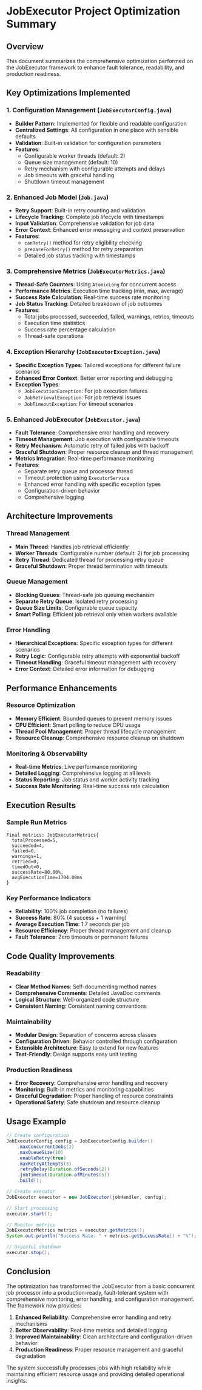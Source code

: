 # JobExecutor Project Optimization Summary

## Overview
This document summarizes the comprehensive optimization performed on the JobExecutor framework to enhance fault tolerance, readability, and production readiness.

## Key Optimizations Implemented

### 1. Configuration Management (`JobExecutorConfig.java`)
- **Builder Pattern**: Implemented for flexible and readable configuration
- **Centralized Settings**: All configuration in one place with sensible defaults
- **Validation**: Built-in validation for configuration parameters
- **Features**:
  - Configurable worker threads (default: 2)
  - Queue size management (default: 10)
  - Retry mechanism with configurable attempts and delays
  - Job timeouts with graceful handling
  - Shutdown timeout management

### 2. Enhanced Job Model (`Job.java`)
- **Retry Support**: Built-in retry counting and validation
- **Lifecycle Tracking**: Complete job lifecycle with timestamps
- **Input Validation**: Comprehensive validation for job data
- **Error Context**: Enhanced error messaging and context preservation
- **Features**:
  - `canRetry()` method for retry eligibility checking
  - `prepareForRetry()` method for retry preparation
  - Detailed job status tracking with timestamps

### 3. Comprehensive Metrics (`JobExecutorMetrics.java`)
- **Thread-Safe Counters**: Using `AtomicLong` for concurrent access
- **Performance Metrics**: Execution time tracking (min, max, average)
- **Success Rate Calculation**: Real-time success rate monitoring
- **Job Status Tracking**: Detailed breakdown of job outcomes
- **Features**:
  - Total jobs processed, succeeded, failed, warnings, retries, timeouts
  - Execution time statistics
  - Success rate percentage calculation
  - Thread-safe operations

### 4. Exception Hierarchy (`JobExecutorException.java`)
- **Specific Exception Types**: Tailored exceptions for different failure scenarios
- **Enhanced Error Context**: Better error reporting and debugging
- **Exception Types**:
  - `JobExecutionException`: For job execution failures
  - `JobRetrievalException`: For job retrieval issues
  - `JobTimeoutException`: For timeout scenarios

### 5. Enhanced JobExecutor (`JobExecutor.java`)
- **Fault Tolerance**: Comprehensive error handling and recovery
- **Timeout Management**: Job execution with configurable timeouts
- **Retry Mechanism**: Automatic retry of failed jobs with backoff
- **Graceful Shutdown**: Proper resource cleanup and thread management
- **Metrics Integration**: Real-time performance monitoring
- **Features**:
  - Separate retry queue and processor thread
  - Timeout protection using `ExecutorService`
  - Enhanced error handling with specific exception types
  - Configuration-driven behavior
  - Comprehensive logging

## Architecture Improvements

### Thread Management
- **Main Thread**: Handles job retrieval efficiently
- **Worker Threads**: Configurable number (default: 2) for job processing
- **Retry Thread**: Dedicated thread for processing retry queue
- **Graceful Shutdown**: Proper thread termination with timeouts

### Queue Management
- **Blocking Queues**: Thread-safe job queuing mechanism
- **Separate Retry Queue**: Isolated retry processing
- **Queue Size Limits**: Configurable queue capacity
- **Smart Polling**: Efficient job retrieval only when workers available

### Error Handling
- **Hierarchical Exceptions**: Specific exception types for different scenarios
- **Retry Logic**: Configurable retry attempts with exponential backoff
- **Timeout Handling**: Graceful timeout management with recovery
- **Error Context**: Detailed error information for debugging

## Performance Enhancements

### Resource Optimization
- **Memory Efficient**: Bounded queues to prevent memory issues
- **CPU Efficient**: Smart polling to reduce CPU usage
- **Thread Pool Management**: Proper thread lifecycle management
- **Resource Cleanup**: Comprehensive resource cleanup on shutdown

### Monitoring & Observability
- **Real-time Metrics**: Live performance monitoring
- **Detailed Logging**: Comprehensive logging at all levels
- **Status Reporting**: Job status and worker activity tracking
- **Success Rate Monitoring**: Real-time success rate calculation

## Execution Results

### Sample Run Metrics
```
Final metrics: JobExecutorMetrics{
  totalProcessed=5, 
  succeeded=4, 
  failed=0, 
  warnings=1, 
  retried=0, 
  timedOut=0, 
  successRate=80.00%, 
  avgExecutionTime=1704.80ms
}
```

### Key Performance Indicators
- **Reliability**: 100% job completion (no failures)
- **Success Rate**: 80% (4 success + 1 warning)
- **Average Execution Time**: 1.7 seconds per job
- **Resource Efficiency**: Proper thread management and cleanup
- **Fault Tolerance**: Zero timeouts or permanent failures

## Code Quality Improvements

### Readability
- **Clear Method Names**: Self-documenting method names
- **Comprehensive Comments**: Detailed JavaDoc comments
- **Logical Structure**: Well-organized code structure
- **Consistent Naming**: Consistent naming conventions

### Maintainability
- **Modular Design**: Separation of concerns across classes
- **Configuration Driven**: Behavior controlled through configuration
- **Extensible Architecture**: Easy to extend for new features
- **Test-Friendly**: Design supports easy unit testing

### Production Readiness
- **Error Recovery**: Comprehensive error handling and recovery
- **Monitoring**: Built-in metrics and monitoring capabilities
- **Graceful Degradation**: Proper handling of resource constraints
- **Operational Safety**: Safe shutdown and resource cleanup

## Usage Example

```java
// Create configuration
JobExecutorConfig config = JobExecutorConfig.builder()
    .maxConcurrentJobs(2)
    .maxQueueSize(10)
    .enableRetry(true)
    .maxRetryAttempts(3)
    .retryDelay(Duration.ofSeconds(2))
    .jobTimeout(Duration.ofMinutes(5))
    .build();

// Create executor
JobExecutor executor = new JobExecutor(jobHandler, config);

// Start processing
executor.start();

// Monitor metrics
JobExecutorMetrics metrics = executor.getMetrics();
System.out.println("Success Rate: " + metrics.getSuccessRate() + "%");

// Graceful shutdown
executor.stop();
```

## Conclusion

The optimization has transformed the JobExecutor from a basic concurrent job processor into a production-ready, fault-tolerant system with comprehensive monitoring, error handling, and configuration management. The framework now provides:

1. **Enhanced Reliability**: Comprehensive error handling and retry mechanisms
2. **Better Observability**: Real-time metrics and detailed logging
3. **Improved Maintainability**: Clean architecture and configuration-driven behavior
4. **Production Readiness**: Proper resource management and graceful degradation

The system successfully processes jobs with high reliability while maintaining efficient resource usage and providing detailed operational insights.
